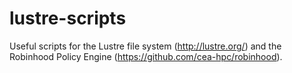 # lustre-scripts
Useful scripts for the Lustre file system (http://lustre.org/) and the Robinhood Policy Engine (https://github.com/cea-hpc/robinhood).
